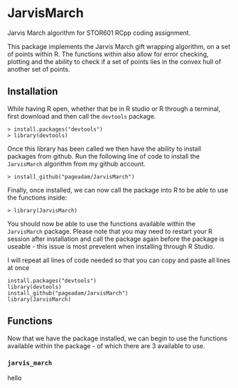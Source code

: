 # JarvisMarch
Jarvis March algorithm for STOR601 RCpp coding assignment.

This package implements the Jarvis March gift wrapping algorithm, on a 
set of points within R. The functions within also allow for error checking,
 plotting and the ability to check if a set of points lies in the convex hull
 of another set of points.

## Installation
While having R open, whether that be in R studio or R through a terminal,
first download and then call the `devtools` package.

`> install.packages("devtools")`\
`> library(devtools)`

Once this library has been called we then have the ability to install 
packages from github. Run the following line of code to install the 
`JarvisMarch` algorithm from my github account.

`> install_github("pageadam/JarvisMarch")`

Finally, once installed, we can now call the package into R to be able
to use the functions inside:

`> library(JarvisMarch)`

You should now be able to use the functions available within the
`JarvisMarch` package. Please note that you may need to restart your R
session after installation and call the package again before the package 
is useable - this issue is most prevelent when installing through R Studio.

I will repeat all lines of code needed so that you can copy and paste 
all lines at once

`install.packages("devtools")` \
`library(devtools)` \
`install_github("pageadam/JarvisMarch")` \
`library(JarvisMarch)`

## Functions
Now that we have the package installed, we can begin to use the functions available within the package - of which there are 3 available to use.

### `jarvis_march`
hello
